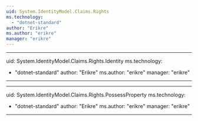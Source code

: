 ```yaml
---
uid: System.IdentityModel.Claims.Rights
ms.technology: 
  - "dotnet-standard"
author: "Erikre"
ms.author: "erikre"
manager: "erikre"
---
```


---
uid: System.IdentityModel.Claims.Rights.Identity
ms.technology: 
  - "dotnet-standard"
author: "Erikre"
ms.author: "erikre"
manager: "erikre"
---

---
uid: System.IdentityModel.Claims.Rights.PossessProperty
ms.technology: 
  - "dotnet-standard"
author: "Erikre"
ms.author: "erikre"
manager: "erikre"
---

